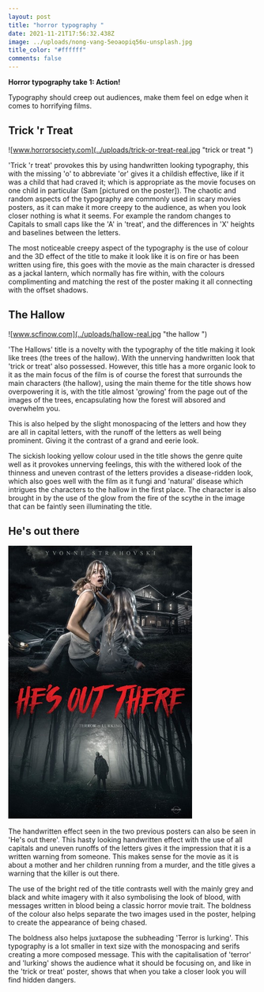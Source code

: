 ```yaml
---
layout: post
title: "horror typography "
date: 2021-11-21T17:56:32.438Z
image: ../uploads/nong-vang-5eoaopiq56u-unsplash.jpg
title_color: "#ffffff"
comments: false
---
```

**Horror typography take 1: Action!**

Typography should creep out audiences, make them feel on edge when it comes to horrifying films.

## Trick 'r Treat

![www.horrorsociety.com](../uploads/trick-or-treat-real.jpg "trick or treat ")

'Trick 'r treat' provokes this by using handwritten looking typography, this with the missing 'o' to abbreviate 'or' gives it a childish effective, like if it was a child that had craved it; which is appropriate as the movie focuses on one child in particular (Sam \[pictured on the poster]). The chaotic and random aspects of the typography are commonly used in scary movies posters, as it can make it more creepy to the audience, as when you look closer nothing is what it seems. For example the random changes to Capitals to small caps like the 'A' in 'treat', and the differences in 'X' heights and baselines between the letters. 

The most noticeable creepy aspect of the typography is the use of colour and the 3D effect of the title to make it look like it is on fire or has been written using fire, this goes with the movie as the main character is dressed as a jackal lantern, which normally has fire within, with the colours complimenting and matching the rest of the poster making it all connecting with the offset shadows. 

## The Hallow

![www.scfinow.com](../uploads/hallow-real.jpg "the hallow ")

'The Hallows' title is a novelty with the typography of the title making it look like trees (the trees of the hallow). With the unnerving handwritten look that 'trick or treat' also possessed. However, this title has a more organic look to it as the main focus of the film is of course the forest that surrounds the main characters (the hallow), using the main theme for the title shows how overpowering it is, with the title almost 'growing' from the page out of the images of the trees, encapsulating how the forest will absored and overwhelm you. 

This is also helped by the slight monospacing of the letters and how they are all in capital letters, with the runoff of the letters as well being prominent. Giving it the contrast of a grand and eerie look.

The sickish looking yellow colour used in the title shows the genre quite well as it provokes unnerving feelings, this with the withered look of the thinness and uneven contrast of the letters provides a disease-ridden look, which also goes well with the film as it fungi and 'natural' disease which intrigues the characters to the hallow in the first place. The character is also brought in by the use of the glow from the fire of the scythe in the image that can be faintly seen illuminating the title. 

## He's out there

![horrorpatch.tumbler.com](../uploads/hes-out-there-real.jpg "he's out there ")

The handwritten effect seen in the two previous posters can also be seen in 'He's out there'. This hasty looking handwritten effect with the use of all capitals and uneven runoffs of the letters gives it the impression that it is a written warning from someone. This makes sense for the movie as it is about a mother and her children running from a murder, and the title gives a warning that the killer is out there. 

The use of the bright red of the title contrasts well with the mainly grey and black and white imagery with it also symbolising the look of blood, with messages written in blood being a classic horror movie trait. The boldness of the colour also helps separate the two images used in the poster, helping to create the appearance of being chased. 

The boldness also helps juxtapose the subheading 'Terror is lurking'. This typography is a lot smaller in text size with the monospacing and serifs creating a more composed message. This with the capitalisation of 'terror' and 'lurking' shows the audience what it should be focusing on, and like in the 'trick or treat' poster, shows that when you take a closer look you will find hidden dangers.